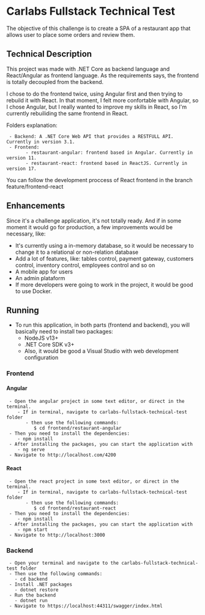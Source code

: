# Carlabs Fullstack Technical Test

The objective of this challenge is to create a SPA of a restaurant app that allows user to place some orders and review them. 

## Technical Description

This project was made with .NET Core as backend language and React/Angular as frontend language. As the requirements says, the frontend is totally decoupled from the backend. 

I chose to do the frontend twice, using Angular first and then trying to rebuild it with React. In that moment, I felt more confortable with Angular, so I chose Angular, but I really wanted to improve my skills in React, so I'm currently rebuiliding the same frontend in React. 

Folders explanation:

     - Backend: A .NET Core Web API that provides a RESTFULL API. Currently in version 3.1.
     - Frontend: 
           - restaurant-angular: frontend based in Angular. Currently in version 11. 
           - restaurant-react: frontend based in ReactJS. Currently in version 17. 

You can follow the development proccess of React frontend in the branch feature/frontend-react

## Enhancements

Since it's a challenge application, it's not totally ready. And if in some moment it would go for production, a few improvements would be necessary, like:

 - It's currently using a in-memory database, so it would be necessary to change it to a relational or non-relation database
 - Add a lot of features, like: tables control, payment gateway, customers control, inventory control, employees control and so on
 - A mobile app for users
 - An admin plataform
 - If more developers were going to work in the project, it would be good to use Docker. 

## Running

 - To run this application, in both parts (frontend and backend), you will basically need to install two packages:
      - NodeJS v13+
      - .NET Core SDK v3+
      - Also, it would be good a Visual Studio with web development configuration

### Frontend

#### Angular

     - Open the angular project in some text editor, or direct in the terminal.
        - If in terminal, navigate to carlabs-fullstack-technical-test folder
           - then use the following commands:
              $ cd frontend/restaurant-angular
     - Then you need to install the dependencies: 
        - npm install
     - After installing the packages, you can start the application with 
        - ng serve 
     - Navigate to http://localhost.com/4200
      
#### React

     - Open the react project in some text editor, or direct in the terminal.
        - If in terminal, navigate to carlabs-fullstack-technical-test folder
           - then use the following commands:
              $ cd frontend/restaurant-react
     - Then you need to install the dependencies: 
        - npm install
     - After installing the packages, you can start the application with 
        - npm start
     - Navigate to http://localhost:3000

### Backend

     - Open your terminal and navigate to the carlabs-fullstack-technical-test folder
     - Then use the following commands:
       - cd backend
     - Install .NET packages
       - dotnet restore
     - Run the backend
       - dotnet run
     - Navigate to https://localhost:44311/swagger/index.html